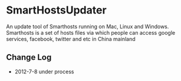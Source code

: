 SmartHostsUpdater
=================

An update tool of Smarthosts running on Mac, Linux and Windows. Smarthosts is a set of hosts files via which people can access google services, facebook, twitter and etc in China mainland

## Change Log
* 2012-7-8 under process


